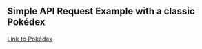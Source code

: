 ## Simple API Request Example with a classic Pokédex

[Link to Pokédex](https://raiben23.github.io/Pokedex-API)
